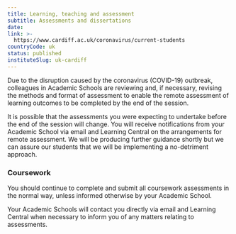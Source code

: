 ```yaml
---
title: Learning, teaching and assessment
subtitle: Assessments and dissertations
date:  
link: >-
  https://www.cardiff.ac.uk/coronavirus/current-students
countryCode: uk
status: published
instituteSlug: uk-cardiff
---
```

Due to the disruption caused by the coronavirus (COVID-19) outbreak, colleagues in Academic Schools are reviewing and, if necessary, revising the methods and format of assessment to enable the remote assessment of learning outcomes to be completed by the end of the session.

It is possible that the assessments you were expecting to undertake before the end of the session will change. You will receive notifications from your Academic School via email and Learning Central on the arrangements for remote assessment. We will be producing further guidance shortly but we can assure our students that we will be implementing a no-detriment approach.

### Coursework

You should continue to complete and submit all coursework assessments in the normal way, unless informed otherwise by your Academic School.

Your Academic Schools will contact you directly via email and Learning Central when necessary to inform you of any matters relating to assessments.
